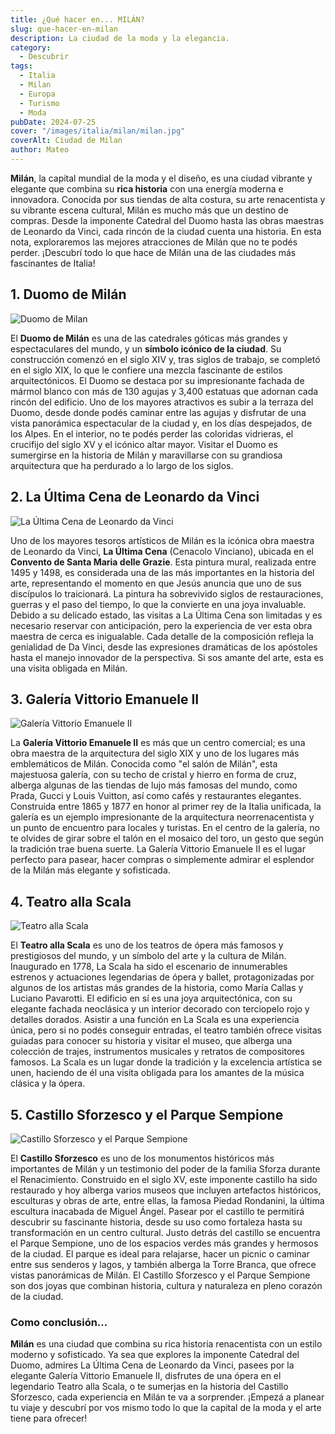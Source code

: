 ```yaml
---
title: ¿Qué hacer en... MILÁN?
slug: que-hacer-en-milan
description: La ciudad de la moda y la elegancia.
category:
  - Descubrir
tags:
  - Italia
  - Milan
  - Europa
  - Turismo
  - Moda
pubDate: 2024-07-25
cover: "/images/italia/milan/milan.jpg"
coverAlt: Ciudad de Milan
author: Mateo
---
```


**Milán**, la capital mundial de la moda y el diseño, es una ciudad vibrante y elegante que combina su **rica historia** con una energía moderna e innovadora. Conocida por sus tiendas de alta costura, su arte renacentista y su vibrante escena cultural, Milán es mucho más que un destino de compras. Desde la imponente Catedral del Duomo hasta las obras maestras de Leonardo da Vinci, cada rincón de la ciudad cuenta una historia. En esta nota, exploraremos las mejores atracciones de Milán que no te podés perder. ¡Descubrí todo lo que hace de Milán una de las ciudades más fascinantes de Italia!

## 1. Duomo de Milán 
<img src="/images/italia/milan/duomo-milan.jpg" alt="Duomo de Milan">

El **Duomo de Milán** es una de las catedrales góticas más grandes y espectaculares del mundo, y un **símbolo icónico de la ciudad**. Su construcción comenzó en el siglo XIV y, tras siglos de trabajo, se completó en el siglo XIX, lo que le confiere una mezcla fascinante de estilos arquitectónicos. El Duomo se destaca por su impresionante fachada de mármol blanco con más de 130 agujas y 3,400 estatuas que adornan cada rincón del edificio. Uno de los mayores atractivos es subir a la terraza del Duomo, desde donde podés caminar entre las agujas y disfrutar de una vista panorámica espectacular de la ciudad y, en los días despejados, de los Alpes. En el interior, no te podés perder las coloridas vidrieras, el crucifijo del siglo XV y el icónico altar mayor. Visitar el Duomo es sumergirse en la historia de Milán y maravillarse con su grandiosa arquitectura que ha perdurado a lo largo de los siglos.

## 2. La Última Cena de Leonardo da Vinci 
<img src="/images/italia/milan/ultima-cena-leonardo-milan.jpg" alt="La Última Cena de Leonardo da Vinci">

Uno de los mayores tesoros artísticos de Milán es la icónica obra maestra de Leonardo da Vinci, **La Última Cena** (Cenacolo Vinciano), ubicada en el **Convento de Santa Maria delle Grazie**. Esta pintura mural, realizada entre 1495 y 1498, es considerada una de las más importantes en la historia del arte, representando el momento en que Jesús anuncia que uno de sus discípulos lo traicionará. La pintura ha sobrevivido siglos de restauraciones, guerras y el paso del tiempo, lo que la convierte en una joya invaluable. Debido a su delicado estado, las visitas a La Última Cena son limitadas y es necesario reservar con anticipación, pero la experiencia de ver esta obra maestra de cerca es inigualable. Cada detalle de la composición refleja la genialidad de Da Vinci, desde las expresiones dramáticas de los apóstoles hasta el manejo innovador de la perspectiva. Si sos amante del arte, esta es una visita obligada en Milán.

## 3. Galería Vittorio Emanuele II 
<img src="/images/italia/milan/galeria-milan.webp" alt="Galería Vittorio Emanuele II">

La **Galería Vittorio Emanuele II** es más que un centro comercial; es una obra maestra de la arquitectura del siglo XIX y uno de los lugares más emblemáticos de Milán. Conocida como "el salón de Milán", esta majestuosa galería, con su techo de cristal y hierro en forma de cruz, alberga algunas de las tiendas de lujo más famosas del mundo, como Prada, Gucci y Louis Vuitton, así como cafés y restaurantes elegantes. Construida entre 1865 y 1877 en honor al primer rey de la Italia unificada, la galería es un ejemplo impresionante de la arquitectura neorrenacentista y un punto de encuentro para locales y turistas. En el centro de la galería, no te olvides de girar sobre el talón en el mosaico del toro, un gesto que según la tradición trae buena suerte. La Galería Vittorio Emanuele II es el lugar perfecto para pasear, hacer compras o simplemente admirar el esplendor de la Milán más elegante y sofisticada.

## 4. Teatro alla Scala 
<img src="/images/italia/milan/teatro-milan.jpg" alt="Teatro alla Scala ">

El **Teatro alla Scala** es uno de los teatros de ópera más famosos y prestigiosos del mundo, y un símbolo del arte y la cultura de Milán. Inaugurado en 1778, La Scala ha sido el escenario de innumerables estrenos y actuaciones legendarias de ópera y ballet, protagonizadas por algunos de los artistas más grandes de la historia, como María Callas y Luciano Pavarotti. El edificio en sí es una joya arquitectónica, con su elegante fachada neoclásica y un interior decorado con terciopelo rojo y detalles dorados. Asistir a una función en La Scala es una experiencia única, pero si no podés conseguir entradas, el teatro también ofrece visitas guiadas para conocer su historia y visitar el museo, que alberga una colección de trajes, instrumentos musicales y retratos de compositores famosos. La Scala es un lugar donde la tradición y la excelencia artística se unen, haciendo de él una visita obligada para los amantes de la música clásica y la ópera.

## 5. Castillo Sforzesco y el Parque Sempione 
<img src="/images/italia/milan/parque-milan.png" alt="Castillo Sforzesco y el Parque Sempione">

El **Castillo Sforzesco** es uno de los monumentos históricos más importantes de Milán y un testimonio del poder de la familia Sforza durante el Renacimiento. Construido en el siglo XV, este imponente castillo ha sido restaurado y hoy alberga varios museos que incluyen artefactos históricos, esculturas y obras de arte, entre ellas, la famosa Piedad Rondanini, la última escultura inacabada de Miguel Ángel. Pasear por el castillo te permitirá descubrir su fascinante historia, desde su uso como fortaleza hasta su transformación en un centro cultural. Justo detrás del castillo se encuentra el Parque Sempione, uno de los espacios verdes más grandes y hermosos de la ciudad. El parque es ideal para relajarse, hacer un picnic o caminar entre sus senderos y lagos, y también alberga la Torre Branca, que ofrece vistas panorámicas de Milán. El Castillo Sforzesco y el Parque Sempione son dos joyas que combinan historia, cultura y naturaleza en pleno corazón de la ciudad.

### Como conclusión... 

**Milán** es una ciudad que combina su rica historia renacentista con un estilo moderno y sofisticado. Ya sea que explores la imponente Catedral del Duomo, admires La Última Cena de Leonardo da Vinci, pasees por la elegante Galería Vittorio Emanuele II, disfrutes de una ópera en el legendario Teatro alla Scala, o te sumerjas en la historia del Castillo Sforzesco, cada experiencia en Milán te va a sorprender. ¡Empezá a planear tu viaje y descubrí por vos mismo todo lo que la capital de la moda y el arte tiene para ofrecer!